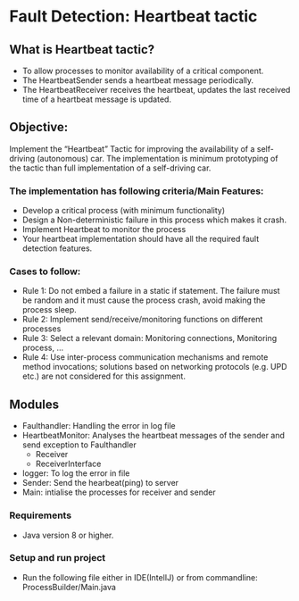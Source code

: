# Fault Detection: Heartbeat tactic

## What is Heartbeat tactic?
- To allow processes to monitor availability of a critical component.
- The HeartbeatSender sends a heartbeat message periodically.
- The HeartbeatReceiver receives the heartbeat, updates the last received time of a heartbeat message is updated.

## Objective:
Implement the “Heartbeat” Tactic for improving the availability of a self-driving (autonomous) car. The implementation is minimum prototyping of the tactic than full implementation of a self-driving car.

### The implementation has following criteria/Main Features:
- Develop a critical process (with minimum functionality)
- Design a Non-deterministic failure in this process which makes it crash.
- Implement Heartbeat to monitor the process
- Your heartbeat implementation should have all the required fault detection features.

### Cases to follow:
- Rule 1: Do not embed a failure in a static if statement. The failure must be random and it must cause the process crash, avoid making the process sleep.
- Rule 2: Implement send/receive/monitoring functions on different processes 
- Rule 3: Select a relevant domain: Monitoring connections, Monitoring process, … 
- Rule 4: Use inter-process communication mechanisms and remote method invocations; solutions based on networking protocols (e.g. UPD etc.) are not considered for this assignment.

## Modules
- Faulthandler: Handling the error in log file
- HeartbeatMonitor: Analyses the heartbeat messages of the sender and send exception to Faulthandler
  - Receiver
  - ReceiverInterface
- logger: To log the error in file
- Sender: Send the hearbeat(ping) to server
- Main: intialise the processes for receiver and sender

### Requirements
* Java version 8 or higher.

### Setup and run project
- Run the following file either in IDE(IntelIJ) or from commandline: ProcessBuilder/Main.java

